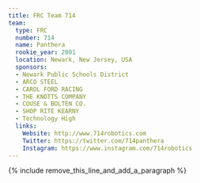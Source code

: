 ```yaml
---
title: FRC Team 714
team:
  type: FRC
  number: 714
  name: Panthera
  rookie_year: 2001
  location: Newark, New Jersey, USA
  sponsors:
  - Newark Public Schools District
  - ARCO STEEL
  - CAROL FORD RACING
  - THE KNOTTS COMPANY
  - COUSE & BOLTEN CO.
  - SHOP RITE KEARNY
  - Technology High
  links:
    Website: http://www.714robotics.com
    Twitter: https://twitter.com/714panthera
    Instagram: https://www.instagram.com/714robotics
---
```


{% include remove_this_line_and_add_a_paragraph %}